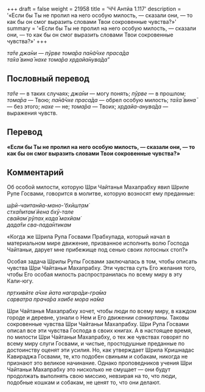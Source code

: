 +++
draft = false
weight = 21958
title = 'ЧЧ Антйа 1.117'
description = '«Если бы Ты не пролил на него особую милость, — сказали они, — то как бы он смог выразить словами Твои сокровенные чувства?»'
summary = '«Если бы Ты не пролил на него особую милость, — сказали они, — то как бы он смог выразить словами Твои сокровенные чувства?»'
+++

_та̄те джа̄ни — пӯрве тома̄ра па̄н̃а̄чхе праса̄да  
та̄ха̄ вина̄ нахе тома̄ра хр̣дайа̄нува̄да”_

## Пословный перевод

_та̄те_ — в таких случаях; _джа̄ни_ — могу понять; _пӯрве_ — в прошлом; _тома̄ра_ — Твою; _па̄н̃а̄чхе_ _праса̄да_ — обрел особую милость; _та̄ха̄_ _вина̄_ — без этого; _нахе_ — не; _тома̄ра_ — Твоих; _хр̣дайа_\-_анува̄да_ — выражения чувств.

## Перевод

**«Если бы Ты не пролил на него особую милость, — сказали они, — то как бы он смог выразить словами Твои сокровенные чувства?»**

## Комментарий

Об особой милости, которую Шри Чайтанья Махапрабху явил Шриле Рупе Госвами, говорится в молитве, которую возносят ему преданные:

_ш́рӣ-чаитанйа-мано-’бхӣшт̣ам̇  
стха̄питам̇ йена бхӯ-тале  
свайам̇ рӯпах̣ када̄ махйам̇  
дада̄ти сва-пада̄нтикам_

«Когда же Шрила Рупа Госвами Прабхупада, который начал в материальном мире движение, призванное исполнить волю Господа Чайтаньи, дарует мне прибежище под сенью своих лотосных стоп?»

Особая задача Шрилы Рупы Госвами заключалась в том, чтобы описать чувства Шри Чайтаньи Махапрабху. Эти чувства суть Его желания того, чтобы Его особая милость распространилась по всему миру в эту Кали-югу.

_пр̣тхивӣте а̄чхе йата нагара̄ди-гра̄ма  
сарватра прача̄ра хаибе мора на̄ма_

Шри Чайтанья Махапрабху хочет, чтобы люди по всему миру, в каждом городе и деревне, узнали о Нем и Его движении _санкиртаны._ Таковы сокровенные чувства Шри Чайтаньи Махапрабху. Шри Рупа Госвами описал все эти чувства Господа в своих книгах. А в настоящее время, по милости Шри Чайтаньи Махапрабху, о тех же чувствах говорят по всему миру слуги Госвами, и чистые, простодушные преданные по достоинству оценят эти усилия. Но, как утверждает Шрила Кришнадас Кавираджа Госвами, те, кто подобен свиньям и собакам, никогда не признают это великое начинание. Однако проповедников учения Шри Чайтаньи Махапрабху это нисколько не смущает — они будут продолжать выполнять свою миссию, невзирая на то, что люди, подобные кошкам и собакам, не ценят то, что они делают.
